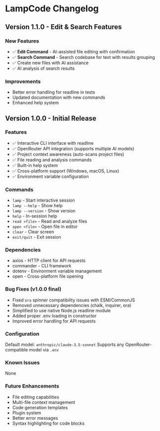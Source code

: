 # LampCode Changelog

## Version 1.1.0 - Edit & Search Features

### New Features

- ✅ **Edit Command** - AI-assisted file editing with confirmation
- ✅ **Search Command** - Search codebase for text with results grouping
- ✅ Create new files with AI assistance
- ✅ AI analysis of search results

### Improvements

- Better error handling for readline in tests
- Updated documentation with new commands
- Enhanced help system

## Version 1.0.0 - Initial Release

### Features

- ✅ Interactive CLI interface with readline
- ✅ OpenRouter API integration (supports multiple AI models)
- ✅ Project context awareness (auto-scans project files)
- ✅ File reading and analysis commands
- ✅ Built-in help system
- ✅ Cross-platform support (Windows, macOS, Linux)
- ✅ Environment variable configuration

### Commands

- `lamp` - Start interactive session
- `lamp --help` - Show help
- `lamp --version` - Show version
- `help` - In-session help
- `read <file>` - Read and analyze files
- `open <file>` - Open file in editor
- `clear` - Clear screen
- `exit/quit` - Exit session

### Dependencies

- axios - HTTP client for API requests
- commander - CLI framework
- dotenv - Environment variable management
- open - Cross-platform file opening

### Bug Fixes (v1.0.0 final)

- Fixed `ora` spinner compatibility issues with ESM/CommonJS
- Removed unnecessary dependencies (chalk, inquirer, ora)
- Simplified to use native Node.js readline module
- Added proper .env loading in constructor
- Improved error handling for API requests

### Configuration

Default model: `anthropic/claude-3.5-sonnet`
Supports any OpenRouter-compatible model via `.env`

### Known Issues

None

### Future Enhancements

- File editing capabilities
- Multi-file context management
- Code generation templates
- Plugin system
- Better error messages
- Syntax highlighting for code blocks
